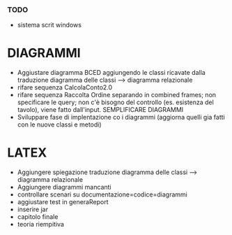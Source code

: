### TODO

- sistema scrit windows

# DIAGRAMMI

- Aggiustare diagramma BCED aggiungendo le classi ricavate dalla traduzione diagramma delle classi --> diagramma relazionale
- rifare sequenza CalcolaConto2.0
- rifare sequenza Raccolta Ordine separando in combined frames; non specificare le query; non c'è bisogno del controllo (es. esistenza del tavolo), viene fatto dall'input. SEMPLIFICARE DIAGRAMMI
- Sviluppare fase di implentazione co i diagrammi (aggiorna quelli gia fatti con le nuove classi e metodi)

# LATEX

- Aggiungere spiegazione traduzione diagramma delle classi --> diagramma relazionale
- Aggiungere diagrammi mancanti
- controllare scenari su documentazione=codice=diagrammi
- aggiustare test in generaReport
- inserire jar 
- capitolo finale
- teoria riempitiva
